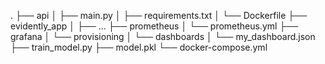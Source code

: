 .
├── api
│   ├── main.py
│   ├── requirements.txt
│   └── Dockerfile
├── evidently_app
│   ├── ...
├── prometheus
│   └── prometheus.yml
├── grafana
│   └── provisioning
│       └── dashboards
│           └── my_dashboard.json
├── train_model.py
├── model.pkl
└── docker-compose.yml
